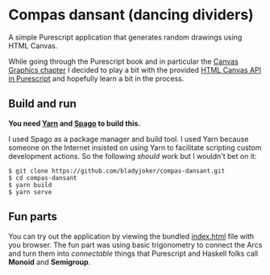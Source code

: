 # Compas dansant (dancing dividers)

A simple Purescript application that generates random drawings using HTML Canvas.

While going through the Purescript book and in particular the [Canvas Graphics chapter](https://book.purescript.org/chapter9.html) I decided to play a bit with the provided [HTML Canvas API in Purescript](https://pursuit.purescript.org/packages/purescript-canvas/3.0.0/docs/Graphics.Canvas) and hopefully learn a bit in the process.

## Build and run

**You need [Yarn](https://yarnpkg.com/) and [Spago](https://github.com/purescript/spago) to build this.**

I used Spago as a package manager and build tool. I used Yarn because someone on the Internet insisted on using Yarn to facilitate scripting custom development actions. So the following *should* work but I wouldn't bet on it:

```shell
$ git clone https://github.com/bladyjoker/compas-dansant.git
$ cd compas-dansant
$ yarn build
$ yarn serve
```

## Fun parts

You can try out the application by viewing the bundled [index.html](https://htmlpreview.github.io/?https://github.com/bladyjoker/compas-dansant/blob/main/index.html) file with you browser. The fun part was using basic trigonometry to connect the Arcs and turn them into *connectable* things that Purescript and Haskell folks call **Monoid** and **Semigroup**.
